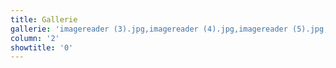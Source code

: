 ```yaml
---
title: Gallerie
gallerie: 'imagereader (3).jpg,imagereader (4).jpg,imagereader (5).jpg,imagereader (6).jpg,imagereader (7).jpg,imagereader (8).jpg,imagereader (9).jpg,imagereader (10).jpg'
column: '2'
showtitle: '0'
---
```


